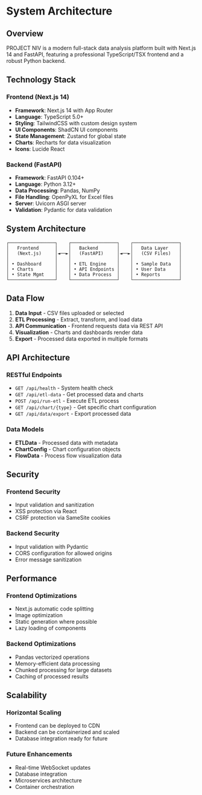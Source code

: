 # System Architecture

## Overview

PROJECT NIV is a modern full-stack data analysis platform built with Next.js 14 and FastAPI, featuring a professional TypeScript/TSX frontend and a robust Python backend.

## Technology Stack

### Frontend (Next.js 14)
- **Framework**: Next.js 14 with App Router
- **Language**: TypeScript 5.0+
- **Styling**: TailwindCSS with custom design system
- **UI Components**: ShadCN UI components
- **State Management**: Zustand for global state
- **Charts**: Recharts for data visualization
- **Icons**: Lucide React

### Backend (FastAPI)
- **Framework**: FastAPI 0.104+
- **Language**: Python 3.12+
- **Data Processing**: Pandas, NumPy
- **File Handling**: OpenPyXL for Excel files
- **Server**: Uvicorn ASGI server
- **Validation**: Pydantic for data validation

## System Architecture

```
┌─────────────────┐    ┌─────────────────┐    ┌─────────────────┐
│   Frontend      │    │   Backend       │    │   Data Layer    │
│   (Next.js)     │◄──►│   (FastAPI)     │◄──►│   (CSV Files)   │
│                 │    │                 │    │                 │
│ • Dashboard     │    │ • ETL Engine    │    │ • Sample Data   │
│ • Charts        │    │ • API Endpoints │    │ • User Data     │
│ • State Mgmt    │    │ • Data Process  │    │ • Reports       │
└─────────────────┘    └─────────────────┘    └─────────────────┘
```

## Data Flow

1. **Data Input** - CSV files uploaded or selected
2. **ETL Processing** - Extract, transform, and load data
3. **API Communication** - Frontend requests data via REST API
4. **Visualization** - Charts and dashboards render data
5. **Export** - Processed data exported in multiple formats

## API Architecture

### RESTful Endpoints
- `GET /api/health` - System health check
- `GET /api/etl-data` - Get processed data and charts
- `POST /api/run-etl` - Execute ETL process
- `GET /api/chart/{type}` - Get specific chart configuration
- `GET /api/data/export` - Export processed data

### Data Models
- **ETLData** - Processed data with metadata
- **ChartConfig** - Chart configuration objects
- **FlowData** - Process flow visualization data

## Security

### Frontend Security
- Input validation and sanitization
- XSS protection via React
- CSRF protection via SameSite cookies

### Backend Security
- Input validation with Pydantic
- CORS configuration for allowed origins
- Error message sanitization

## Performance

### Frontend Optimizations
- Next.js automatic code splitting
- Image optimization
- Static generation where possible
- Lazy loading of components

### Backend Optimizations
- Pandas vectorized operations
- Memory-efficient data processing
- Chunked processing for large datasets
- Caching of processed results

## Scalability

### Horizontal Scaling
- Frontend can be deployed to CDN
- Backend can be containerized and scaled
- Database integration ready for future

### Future Enhancements
- Real-time WebSocket updates
- Database integration
- Microservices architecture
- Container orchestration